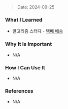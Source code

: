 > Date: 2024-09-25

### What I Learned

- 알고리즘 스터디 - [택배 배송](https://github.com/tjsry0466/algorithm-study/blob/main/BOJ/5972.py)

### Why It Is Important

- N/A

### How I Can Use It

- N/A

### References

- N/A
